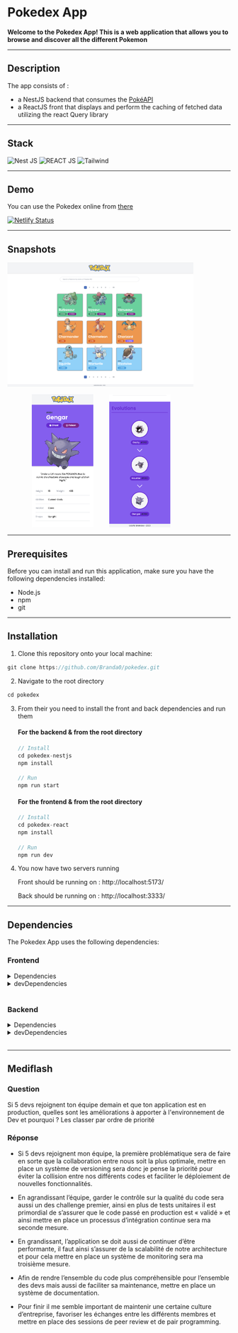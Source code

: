 # Pokedex App

**Welcome to the Pokedex App! This is a web application that allows you to browse and discover all the different Pokemon**

---

## Description

The app consists of :

- a NestJS backend that consumes the [PokéAPI](https://pokeapi.co/docs/v2)
- a ReactJS front that displays and perform the caching of fetched data utilizing the react Query library

---

## Stack

![Nest JS](https://img.shields.io/badge/Nest.js-E0234E?style=for-the-badge&logo=nestjs&logoColor=white)
![REACT JS](https://img.shields.io/badge/React.JS-20232A?style=for-the-badge&logo=react&logoColor=61DAFB)
![Tailwind](https://img.shields.io/badge/Tailwind-08B6D4?style=for-the-badge&logo=tailwindcss&logoColor=white)

---

## Demo

You can use the Pokedex online from [there](https://pokedex-branda0.netlify.app/)

[![Netlify Status](https://api.netlify.com/api/v1/badges/b34ceb89-b6bd-452d-b515-fe5428640103/deploy-status)](https://app.netlify.com/sites/pokedex-branda0/deploys)

---

## Snapshots

<img  src="pokedex-react/src/assets/snapshots/desktop.png" alt="desktop-screenshot" height="280"/>

&nbsp;&nbsp;&nbsp;&nbsp;&nbsp;&nbsp;&nbsp;&nbsp;&nbsp;&nbsp;&nbsp;&nbsp;&nbsp;&nbsp;<img  height="300" src="pokedex-react/src/assets/snapshots/mobile1.png" alt="mobile1-screenshot" />&nbsp;&nbsp;&nbsp;&nbsp;&nbsp;&nbsp;&nbsp;&nbsp;
<img src="pokedex-react/src/assets/snapshots/mobile2.png" alt="mobile2-screenshot" height="300" />

---

## Prerequisites

Before you can install and run this application, make sure you have the following dependencies installed:

- Node.js
- npm
- git

---

## Installation

1. Clone this repository onto your local machine:

```js
git clone https://github.com/Branda0/pokedex.git
```

2. Navigate to the root directory

```js
cd pokedex
```

3. From their you need to install the front and back dependencies and run them

   #### For the backend & from the root directory

   ```js
   // Install
   cd pokedex-nestjs
   npm install

   // Run
   npm run start
   ```

   #### For the frontend & from the root directory

   ```js
   // Install
   cd pokedex-react
   npm install

   // Run
   npm run dev

   ```

4. You now have two servers running

   Front should be running on : http://localhost:5173/

   Back should be running on : http://localhost:3333/

---

## Dependencies

The Pokedex App uses the following dependencies:

### Frontend

<details>
<summary>Dependencies</summary>

      - axios: ^1.2.2
      - dotenv: ^16.0.3
      - react: ^18.2.0
      - react-dom: ^18.2.0
      - react-query: ^3.39.2
      - react-router-dom: ^6.6.1

</details>

<details>
<summary>devDependencies</summary>

      - @types/node: ^18.11.18
      - @types/react: ^18.0.26
      - @types/react-dom: ^18.0.9
      - @vitejs/plugin-react: ^3.0.0
      - postcss": ^8.4.20
      - autoprefixer": ^10.4.13
      - tailwindcss": ^3.2.4
      - typescript": ^4.9.3
      - vite: ^4.0.0

</details>
<br>

### Backend

<details>
<summary>Dependencies</summary>

      - @nestjs/axios: ^1.0.1
      - @nestjs/common: ^9.2.1
      - @nestjs/core: ^9.0.0
      - @nestjs/cqrs: ^9.0.1
      - @nestjs/platform-express: ^9.0.0
      - axios: ^1.2.2
      - class-transformer: ^0.5.1
      - class-validator: ^0.14.0
      - reflect-metadata: ^0.1.13
      - rxjs: ^7.2.0

  </details>

<details>
<summary>devDependencies</summary>

      - @nestjs/cli: ^9.0.0
      - @nestjs/schematics: ^9.0.0
      - @nestjs/testing: ^9.0.0
      - @types/express: ^4.17.13
      - @types/jest: 29.2.4
      - @types/node": 18.11.18
      - @types/supertest": ^2.0.11
      - @typescript-eslint/eslint-plugin: ^5.0.0
      - @typescript-eslint/parser: ^5.0.0
      - eslint: ^8.0.1
      - eslint-config-prettier: ^8.3.0
      - eslint-plugin-prettier: ^4.0.0
      - jest: 29.3.1
      - prettier: ^2.3.2
      - source-map-support: ^0.5.20
      - supertest: ^6.1.3
      - ts-jest: 29.0.3
      - ts-loader: ^9.2.3
      - ts-node: ^10.0.0
      - tsconfig-paths: 4.1.1
      - typescript: ^4.7.4

</details>
<br>

---

## Mediflash

### Question

Si 5 devs rejoignent ton équipe demain et que ton application est en production, quelles sont les améliorations à apporter à l'environnement de Dev et pourquoi ?
Les classer par ordre de priorité

### Réponse

- Si 5 devs rejoignent mon équipe, la première problématique sera de faire en sorte que la collaboration entre nous soit la plus optimale, mettre en place un système de versioning sera donc je pense la priorité pour éviter la collision entre nos différents codes et faciliter le déploiement de nouvelles fonctionnalités.

- En agrandissant l’équipe, garder le contrôle sur la qualité du code sera aussi un des challenge premier, ainsi en plus de tests unitaires il est primordial de s’assurer que le code passé en production est « validé » et ainsi mettre en place un processus d’intégration continue sera ma seconde mesure.

- En grandissant, l’application se doit aussi de continuer d’être performante, il faut ainsi s’assurer de la scalabilité de notre architecture et pour cela mettre en place un système de monitoring sera ma troisième mesure.

- Afin de rendre l’ensemble du code plus compréhensible pour l’ensemble des devs mais aussi de faciliter sa maintenance, mettre en place un système de documentation.

- Pour finir il me semble important de maintenir une certaine culture d’entreprise, favoriser les échanges entre les différents membres et mettre en place des sessions de peer review et de pair programming.
